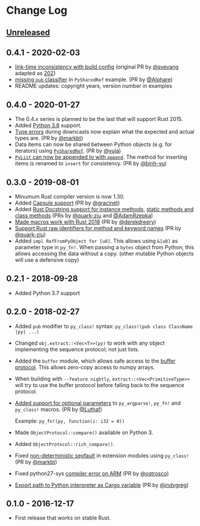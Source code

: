 # Change Log

## [Unreleased]

[Unreleased]: https://github.com/dgrunwald/rust-cpython/compare/0.4.1...HEAD

## 0.4.1 - 2020-02-03
- [link-time inconsistency with build config][135] (original PR by [@svevang] adapted as [202])
- [missing `pub` classifier][206] in `PySharedRef` example. (PR by [@Alphare])
- README updates: copyright years, version number in examples

[135]: https://github.com/dgrunwald/rust-cpython/pull/135
[@svevang]: https://github.com/svevang
[202]: https://github.com/dgrunwald/rust-cpython/pull/202
[206]: https://github.com/dgrunwald/rust-cpython/pull/206
[@Alphare]: https://github.com/Alphare

## 0.4.0 - 2020-01-27
- The 0.4.x series is planned to be the last that will support Rust 2015.
- Added [Python 3.8][187] support.
- [Type errors][199] during downcasts now explain what the expected and actual types are. (PR by [@markbt])
- Data items can now be shared between Python objects (e.g. for iterators) using [`PySharedRef`][189]. (PR by [@yuja])
- [`PyList` can now be appended to with `append`][197].  The method for inserting items is renamed to `insert` for consistency.  (PR by [@binh-vu])

[199]: https://github.com/dgrunwald/rust-cpython/pull/199
[197]: https://github.com/dgrunwald/rust-cpython/pull/197
[@binh-vu]: https://github.com/binh-vu
[189]: https://github.com/dgrunwald/rust-cpython/pull/189
[@yuja]: https://github.com/yuja
[187]: https://github.com/dgrunwald/rust-cpython/pull/187

## 0.3.0 - 2019-08-01
- Minumum Rust compiler version is now 1.30.
- Added [Capsule support][169] (PR by [@gracinet])
- Added [Rust Docstring support for instance methods][166], [static methods and class methods][179] (PRs by [@quark-zju] and [@AdamRzepka])
- [Made macros work with Rust 2018][167] (PR by [@derekdreery])
- [Support Rust raw identifiers for method and keyword names][183] (PR by [@quark-zju])
- Added `impl RefFromPyObject for [u8]`. This allows using `&[u8]` as parameter type in `py_fn!`.
  When passing a `bytes` object from Python, this allows accessing the data without a copy.
  (other mutable Python objects will use a defensive copy)

[166]: https://github.com/dgrunwald/rust-cpython/pull/166
[183]: https://github.com/dgrunwald/rust-cpython/pull/183
[@quark-zju]: https://github.com/quark-zju
[167]: https://github.com/dgrunwald/rust-cpython/pull/167
[@derekdreery]: https://github.com/derekdreery
[169]: https://github.com/dgrunwald/rust-cpython/pull/169
[@gracinet]: https://github.com/gracinet
[179]: https://github.com/dgrunwald/rust-cpython/pull/179
[@AdamRzepka]: https://github.com/AdamRzepkaA

## 0.2.1 - 2018-09-28
- Added Python 3.7 support

## 0.2.0 - 2018-02-27
- Added `pub` modifier to `py_class!` syntax: `py_class!(pub class ClassName |py| ...)`
- Changed `obj.extract::<Vec<T>>(py)` to work with any object implementing the sequence protocol; not just lists.
- Added the `buffer` module, which allows safe access to the [buffer protocol](https://docs.python.org/3/c-api/buffer.html).
  This allows zero-copy access to numpy arrays.
- When building with `--feature nightly`, `extract::<Vec<PrimitiveType>>` will try to use the buffer protocol
  before falling back to the sequence protocol.
- [Added support for optional parameters][81] to `py_argparse!`, `py_fn!` and `py_class!` macros. (PR by [@Luthaf])

  Example: `py_fn!(py, function(i: i32 = 0))`
- Made `ObjectProtocol::compare()` available on Python 3.
- Added `ObjectProtocol::rich_compare()`.
- Fixed [non-deterministic segfault][115] in extension modules using `py_class!` (PR by [@markbt])
- Fixed python27-sys [compiler error on ARM][114] (PR by [@ostrosco])
- [Export path to Python interpreter as Cargo variable][119] (PR by [@indygreg])

[81]: https://github.com/dgrunwald/rust-cpython/pull/81
[@Luthaf]: https://github.com/Luthaf
[115]: https://github.com/dgrunwald/rust-cpython/pull/115
[@markbt]: https://github.com/markbt
[114]: https://github.com/dgrunwald/rust-cpython/pull/114
[@ostrosco]: https://github.com/ostrosco
[119]: https://github.com/dgrunwald/rust-cpython/pull/119
[@indygreg]: https://github.com/indygreg

## 0.1.0 - 2016-12-17
- First release that works on stable Rust.


